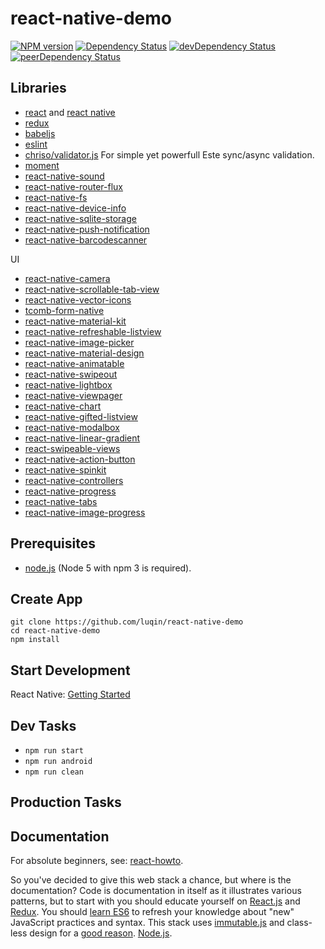 # react-native-demo


[![NPM version][npm-badge]][npm]
[![Dependency Status][deps-badge]][deps]
[![devDependency Status][dev-deps-badge]][dev-deps]
[![peerDependency Status][peer-deps-badge]][peer-deps]

## Libraries

- [react](http://facebook.github.io/react/) and [react native](https://facebook.github.io/react-native/) 
- [redux](http://rackt.github.io/redux/)
- [babeljs](https://babeljs.io/)
- [eslint](http://eslint.org/)
- [chriso/validator.js](https://github.com/chriso/validator.js) For simple yet powerfull Este sync/async validation.
- [moment](https://github.com/moment/moment)
- [react-native-sound](https://github.com/zmxv/react-native-sound)
- [react-native-router-flux](https://github.com/aksonov/react-native-router-flux)
- [react-native-fs](https://github.com/johanneslumpe/react-native-fs)
- [react-native-device-info](https://github.com/rebeccahughes/react-native-device-info)
- [react-native-sqlite-storage](https://github.com/andpor/react-native-sqlite-storage)
- [react-native-push-notification](https://github.com/zo0r/react-native-push-notification)
- [react-native-barcodescanner](https://github.com/ideacreation/react-native-barcodescanner)

UI

- [react-native-camera](https://github.com/lwansbrough/react-native-camera)
- [react-native-scrollable-tab-view](https://github.com/skv-headless/react-native-scrollable-tab-view)
- [react-native-vector-icons](https://github.com/oblador/react-native-vector-icons)
- [tcomb-form-native](https://github.com/gcanti/tcomb-form-native)
- [react-native-material-kit](https://github.com/xinthink/react-native-material-kit)
- [react-native-refreshable-listview](https://github.com/jsdf/react-native-refreshable-listview)
- [react-native-image-picker](https://github.com/marcshilling/react-native-image-picker)
- [react-native-material-design](https://github.com/react-native-material-design/react-native-material-design)
- [react-native-animatable](https://github.com/oblador/react-native-animatable)
- [react-native-swipeout](https://github.com/dancormier/react-native-swipeout)
- [react-native-lightbox](https://github.com/oblador/react-native-lightbox)
- [react-native-viewpager](https://github.com/race604/react-native-viewpager)
- [react-native-chart](https://github.com/tomauty/react-native-chart)
- [react-native-gifted-listview](https://github.com/FaridSafi/react-native-gifted-listview)
- [react-native-modalbox](https://github.com/maxs15/react-native-modalbox)
- [react-native-linear-gradient](https://github.com/brentvatne/react-native-linear-gradient)
- [react-swipeable-views](https://github.com/oliviertassinari/react-swipeable-views)
- [react-native-action-button](https://github.com/mastermoo/react-native-action-button)
- [react-native-spinkit](https://github.com/maxs15/react-native-spinkit)
- [react-native-controllers](https://github.com/wix/react-native-controllers)
- [react-native-progress](https://github.com/oblador/react-native-progress)
- [react-native-tabs](https://github.com/aksonov/react-native-tabs)
- [react-native-image-progress](https://github.com/oblador/react-native-image-progress)


## Prerequisites

- [node.js](http://nodejs.org) (Node 5 with npm 3 is required).


## Create App

```shell
git clone https://github.com/luqin/react-native-demo
cd react-native-demo
npm install
```


## Start Development

React Native: [Getting Started](https://facebook.github.io/react-native/docs/getting-started.html)

## Dev Tasks

- `npm run start`
- `npm run android`
- `npm run clean`

## Production Tasks

## Documentation

For absolute beginners, see: [react-howto](https://github.com/petehunt/react-howto).

So you've decided to give this web stack a chance, but where is the documentation? Code is documentation in itself as it illustrates various patterns, but to start with you should educate yourself on [React.js](http://facebook.github.io/react/) and [Redux](http://redux.js.org/). You should [learn ES6](https://babeljs.io/docs/learn-es6/) to refresh your knowledge about "new" JavaScript practices and syntax. This stack uses [immutable.js](http://facebook.github.io/immutable-js/) and class-less design for a [good reason](https://github.com/facebook/immutable-js/#the-case-for-immutability). [Node.js](http://nodejs.org/api/).

[npm-badge]: http://badge.fury.io/js/react-native-demo.svg
[npm]: https://www.npmjs.com/package/react-native-demo

[deps-badge]: https://david-dm.org/luqin/react-native-demo.svg
[deps]: https://david-dm.org/luqin/react-native-demo

[dev-deps-badge]: https://david-dm.org/luqin/react-native-demo/dev-status.svg
[dev-deps]: https://david-dm.org/luqin/react-native-demo#info=devDependencies

[peer-deps-badge]: https://david-dm.org/luqin/react-native-demo/peer-status.svg
[peer-deps]: https://david-dm.org/luqin/react-native-demo#info=peerDependencies 
